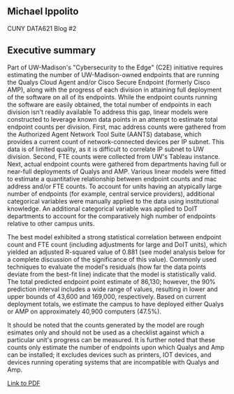 ## Michael Ippolito
CUNY DATA621
Blog #2

## Executive summary

Part of UW-Madison's "Cybersecurity to the Edge" (C2E) initiative requires estimating the number of UW-Madison-owned endpoints that are running the Qualys Cloud Agent and/or Cisco Secure Endpoint (formerly Cisco AMP), along with the progress of each division in attaining full deployment of the software on all of its endpoints. While the endpoint counts running the software are easily obtained, the total number of endpoints in each division isn't readily available To address this gap, linear models were constructed to leverage known data points in an attempt to estimate total endpoint counts per division. First, mac address counts were gathered from the Authorized Agent Network Tool Suite (AANTS) database, which provides a current count of network-connected devices per IP subnet. This data is of limited quality, as it is difficult to correlate IP subnet to UW division. Second, FTE counts were collected from UW's Tableau instance. Next, actual endpoint counts were gathered from departments having full or near-full deployments of Qualys and AMP. Various linear models were fitted to estimate a quantitative relationship between endpoint counts and mac address and/or FTE counts. To account for units having an atypically large number of endpoints (for example, central service providers), additional categorical variables were manually applied to the data using institutional knowledge. An additional categorical variable was applied to DoIT departments to account for the comparatively high number of endpoints relative to other campus units.

The best model exhibited a strong statistical correlation between endpoint count and FTE count (including adjustments for large and DoIT units), which yielded an adjusted R-squared value of 0.881 (see model analysis below for a complete discussion of the significance of this value). Commonly used techniques to evaluate the model's residuals (how far the data points deviate from the best-fit line) indicate that the model is statistically valid. The total predicted endpoint point estimate of 86,130; however, the 90% prediction interval includes a wide range of values, resulting in lower and upper bounds of 43,600 and 169,000, respectively. Based on current deployment totals, we estimate the campus to have deployed either Qualys or AMP on approximately 40,900 computers (47.5%).

It should be noted that the counts generated by the model are rough esimates only and should not be used as a checklist against which a particular unit's progress can be measured. It is further noted that these counts only estimate the number of endpoints upon which Qualys and Amp can be installed; it excludes devices such as printers, IOT devices, and devices running operating systems that are incompatible with Qualys and Amp.


[Link to PDF](https://github.com/mmippolito/cuny_data621_blog2/blob/main/blog2.pdf)
